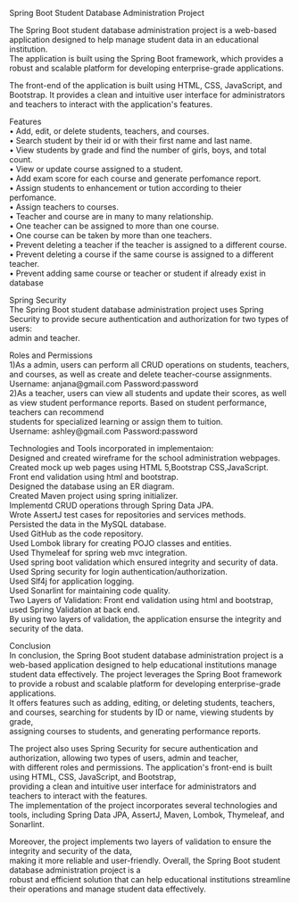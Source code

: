 <p>Spring Boot Student Database Administration Project</p>
<p>The Spring Boot student database administration project is a web-based application designed to help manage student data in an educational institution.<br />The application is built using the Spring Boot framework, which provides a robust and scalable platform for developing enterprise-grade applications.</p>
<p>The front-end of the application is built using HTML, CSS, JavaScript, and Bootstrap. It provides a clean and intuitive user interface for administrators<br />and teachers to interact with the application's features.</p>
<p>Features <br />&bull; Add, edit, or delete students, teachers, and courses.<br />&bull; Search student by their id or with their first name and last name.<br />&bull; View students by grade and find the number of girls, boys, and total count.<br />&bull; View or update course assigned to a student.<br />&bull; Add exam score for each course and generate perfomance report.<br />&bull; Assign students to enhancement or tution according to theier perfomance.<br />&bull; Assign teachers to courses. <br />&bull; Teacher and course are in many to many relationship.<br />&bull; One teacher can be assigned to more than one course.<br />&bull; One course can be taken by more than one teachers.<br />&bull; Prevent deleting a teacher if the teacher is assigned to a different course.<br />&bull; Prevent deleting a course if the same course is assigned to a different teacher.<br />&bull; Prevent adding same course or teacher or student if already exist in database</p>
<p>Spring Security<br />The Spring Boot student database administration project uses Spring Security to provide secure authentication and authorization for two types of users: <br />admin and teacher.</p>
<p>Roles and Permissions<br />1)As a admin, users can perform all CRUD operations on students, teachers, and courses, as well as create and delete teacher-course assignments. Username: anjana@gmail.com Password:password<br />2)As a teacher, users can view all students and update their scores, as well as view student performance reports. Based on student performance, teachers can recommend<br />students for specialized learning or assign them to tuition.<br/> Username: ashley@gmail.com Password:password</p>
<p>Technologies and Tools incorporated in implementaion:<br />Designed and created wireframe for the school administration webpages.<br />Created mock up web pages using HTML 5,Bootstrap CSS,JavaScript.<br />Front end validation using html and bootstrap.<br />Designed the database using an ER diagram.<br />Created Maven project using spring initializer.<br />Implementd CRUD operations through Spring Data JPA.<br />Wrote AssertJ test cases for repositories and services methods.<br />Persisted the data in the MySQL database.<br />Used GitHub as the code repository.<br />Used Lombok library for creating POJO classes and entities.<br />Used Thymeleaf for spring web mvc integration.<br />Used spring boot validation which ensured integrity and security of data.<br />Used Spring security for login authentication/authorization.<br />Used Slf4j for application logging.<br />Used Sonarlint for maintaining code quality.<br />Two Layers of Validation: Front end validation using html and bootstrap, used Spring Validation at back end.<br />By using two layers of validation, the application ensurse the integrity and security of the data.</p>
<p>Conclusion<br />In conclusion, the Spring Boot student database administration project is a web-based application designed to help educational institutions manage <br />student data effectively. The project leverages the Spring Boot framework to provide a robust and scalable platform for developing enterprise-grade applications. <br />It offers features such as adding, editing, or deleting students, teachers, and courses, searching for students by ID or name, viewing students by grade,<br />assigning courses to students, and generating performance reports.</p>
<p>The project also uses Spring Security for secure authentication and authorization, allowing two types of users, admin and teacher, <br />with different roles and permissions. The application's front-end is built using HTML, CSS, JavaScript, and Bootstrap, <br />providing a clean and intuitive user interface for administrators and teachers to interact with the features. <br />The implementation of the project incorporates several technologies and tools, including Spring Data JPA, AssertJ, Maven, Lombok, Thymeleaf, and Sonarlint.</p>
<p>Moreover, the project implements two layers of validation to ensure the integrity and security of the data,<br />making it more reliable and user-friendly. Overall, the Spring Boot student database administration project is a <br />robust and efficient solution that can help educational institutions streamline their operations and manage student data effectively.</p>
<p>&nbsp;</p>
<p>&nbsp;</p>
<p>&nbsp;</p>
